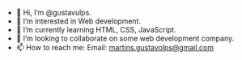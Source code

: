 - 👋 Hi, I’m @gustavulps.
- 👀 I’m interested in Web development.
- 🌱 I’m currently learning HTML, CSS, JavaScript.
- 💞️ I’m looking to collaborate on some web development company.
- 📫 How to reach me: Email: martins.gustavolps@gmail.com

<!---
gustavulps/gustavulps is a ✨ special ✨ repository because its `README.md` (this file) appears on your GitHub profile.
You can click the Preview link to take a look at your changes.
--->
